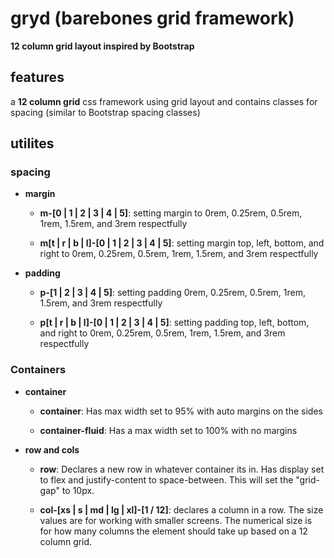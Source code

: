 # gryd (barebones grid framework)

**12 column grid layout inspired by Bootstrap**

## features

a **12 column grid** css framework using grid layout and contains classes for spacing (similar to Bootstrap spacing classes)

## utilites

### spacing

- **margin**

  - **m-[0 | 1 | 2 | 3 | 4 | 5]**: setting margin to 0rem, 0.25rem, 0.5rem, 1rem, 1.5rem, and 3rem respectfully
  
  - **m[t | r | b | l]-[0 | 1 | 2 | 3 | 4 | 5]**: setting margin top, left, bottom, and right to 0rem, 0.25rem, 0.5rem, 1rem, 1.5rem, and 3rem respectfully
    
- **padding**

  - **p-[1 | 2 | 3 | 4 | 5]**: setting padding 0rem, 0.25rem, 0.5rem, 1rem, 1.5rem, and 3rem respectfully

  - **p[t | r | b | l]-[0 | 1 | 2 | 3 | 4 | 5]**: setting padding top, left, bottom, and right to 0rem, 0.25rem, 0.5rem, 1rem, 1.5rem, and 3rem respectfully

### Containers

- **container**

  - **container**: Has max width set to 95% with auto margins on the sides

  - **container-fluid**: Has a max width set to 100% with no margins

- **row and cols**

  - **row**: Declares a new row in whatever container its in. Has display set to flex and justify-content to space-between. This will set the "grid-gap" to 10px.

  - **col-[xs | s | md | lg | xl]-[1 / 12]**: declares a column in a row. The size values are for working with smaller screens. The numerical size is for how many columns the element should take up based on a 12 column grid.